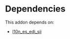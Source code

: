 # Dependencies

This addon depends on:

- [l10n_es_edi_sii](https://github.com/bringout/oca-ocb-l10n_europe/tree/00efbd25edac91c28a010c101cd8639db9c3324d/odoo-bringout-oca-ocb-l10n_es_edi_sii)
